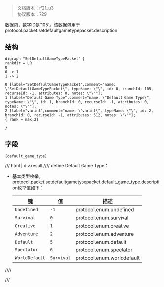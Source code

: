 # <!-- md:samp SetDefaultGameTypePacket -->

> 文档版本：r/21_u3<br/>协议版本：729

<!-- md:samp SetDefaultGameTypePacket -->数据包，数字ID是`105`。该数据包用于protocol.packet.setdefaultgametypepacket.description

## 结构

```viz
digraph "SetDefaultGameTypePacket" {
rankdir = LR
0
0 -> 1
1 -> 2

0 [label="SetDefaultGameTypePacket",comment="name: \"SetDefaultGameTypePacket\", typeName: \"\", id: 0, branchId: 105, recurseId: -1, attributes: 0, notes: \"\""];
1 [label="Default Game Type",comment="name: \"Default Game Type\", typeName: \"\", id: 1, branchId: 0, recurseId: -1, attributes: 0, notes: \"\""];
2 [label="varint",comment="name: \"varint\", typeName: \"\", id: 2, branchId: 0, recurseId: -1, attributes: 512, notes: \"\""];
{ rank = max;2}

}

```

## 字段

```title='SetDefaultGameTypePacket'
[default_game_type]
```

/// html | div.result
//// define
Default Game Type：<!-- md:samp varint -->

- 基本类型枚举。protocol.packet.setdefaultgametypepacket.default_game_type.description枚举值如下：

  |键|值|描述|
  |---|---|---|
  |`Undefined`|`-1`|protocol.enum.undefined|
  |`Survival`|`0`|protocol.enum.survival|
  |`Creative`|`1`|protocol.enum.creative|
  |`Adventure`|`2`|protocol.enum.adventure|
  |`Default`|`5`|protocol.enum.default|
  |`Spectator`|`6`|protocol.enum.spectator|
  |`WorldDefault`|`Survival`|protocol.enum.worlddefault|



////

///

